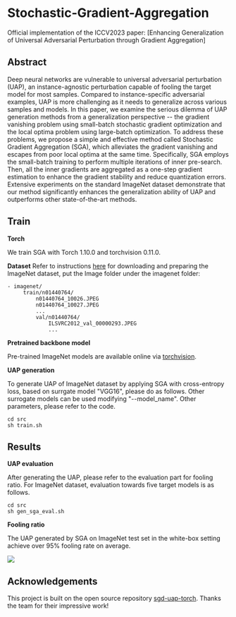 # Stochastic-Gradient-Aggregation
Official implementation of the ICCV2023 paper: [Enhancing Generalization of Universal Adversarial Perturbation through
Gradient Aggregation]



## Abstract
Deep neural networks are vulnerable to universal adversarial perturbation (UAP), an instance-agnostic perturbation capable of fooling the target model for most samples. Compared to instance-specific adversarial examples, UAP is more challenging as it needs to generalize across various samples and models. In this paper, we examine the serious dilemma of UAP generation methods from a generalization perspective -- the gradient vanishing problem using small-batch stochastic gradient optimization and the local optima problem using large-batch optimization. To address these problems, we propose a simple and effective method called Stochastic Gradient Aggregation (SGA), which alleviates the gradient vanishing and escapes from poor local optima at the same time. Specifically, SGA employs the small-batch training to perform multiple iterations of inner pre-search. Then, all the inner gradients are aggregated as a one-step gradient estimation to enhance the gradient stability and reduce quantization errors. Extensive experiments on the standard ImageNet dataset demonstrate that our method significantly enhances the generalization ability of UAP and outperforms other state-of-the-art methods.






## Train

**Torch** 

We train SGA with Torch 1.10.0 and torchvision 0.11.0.

**Dataset**
Refer to instructions [here](https://github.com/pytorch/examples/tree/master/imagenet) for downloading and preparing the ImageNet dataset, put the Image folder under the imagenet folder:
```key
- imagenet/
	 train/n01440764/
	     n01440764_10026.JPEG
	     n01440764_10027.JPEG
	     ...
         val/n01440764/
             ILSVRC2012_val_00000293.JPEG
             ...
```

**Pretrained backbone model**

Pre-trained ImageNet models are available online via [torchvision](https://pytorch.org/docs/stable/torchvision/models.html).

**UAP generation**

To generate UAP of ImageNet dataset by applying SGA with cross-entropy loss, based on surrgate model "VGG16", please do as follows. Other surrogate models can be used modifying "--model_name". Other parameters, please refer to the code. 

```key
cd src
sh train.sh
```

## Results

**UAP evaluation**

After generating the UAP, please refer to the evaluation part for fooling ratio. For ImageNet dataset, evaluation towards five target models is as follows.

```key
cd src
sh gen_sga_eval.sh
```

**Fooling ratio**

The UAP generated by SGA on ImageNet test set in the white-box setting achieve over 95% fooling rate on average.

![](https://github.com/zyh-uaiaaaa/Erasing-Attention-Consistency/blob/main/imgs/accuracy.png)


[comment]: <> (**Citation**)

[comment]: <> (If you find our code useful, please consider citing our paper:)

[comment]: <> (```shell)

[comment]: <> (@inproceedings{zhang2022learn,)

[comment]: <> (  title={Learn from all: Erasing attention consistency for noisy label facial expression recognition},)

[comment]: <> (  author={Zhang, Yuhang and Wang, Chengrui and Ling, Xu and Deng, Weihong},)

[comment]: <> (  booktitle={Computer Vision--ECCV 2022: 17th European Conference, Tel Aviv, Israel, October 23--27, 2022, Proceedings, Part XXVI},)

[comment]: <> (  pages={418--434},)

[comment]: <> (  year={2022},)

[comment]: <> (  organization={Springer})

[comment]: <> (})

[comment]: <> (```)


## Acknowledgements

This project is built on the open source repository [sgd-uap-torch](https://github.com/kenny-co/sgd-uap-torch). Thanks the team for their impressive work!